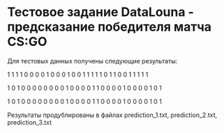 # Тестовое задание DataLouna - предсказание победителя матча CS:GO

Для тестовых данных получены следующие результаты:

1 1 1 1 0 0 0 0 1 0 0 0 1 0 0 1 1 1 1 1 0 1 1 0 0 1 1 1 1 1

1 0 1 0 0 0 0 0 0 0 0 1 0 0 0 0 1 1 0 0 0 0 1 0 0 0 0 1 0 1

1 0 1 0 0 0 0 0 0 0 0 1 0 0 0 0 1 1 0 0 0 0 1 0 0 0 0 1 0 1

Результаты продублированы в файлах prediction_1.txt, prediction_2.txt, prediction_3.txt